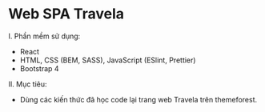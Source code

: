 # Web SPA Travela

I. Phần mềm sử dụng:
- React
- HTML, CSS (BEM, SASS), JavaScript (ESlint, Prettier)
- Bootstrap 4

II. Mục tiêu:
- Dùng các kiến thức đã học code lại trang web Travela trên themeforest.